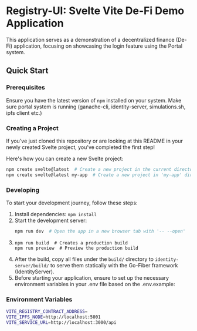 # Registry-UI: Svelte Vite De-Fi Demo Application

This application serves as a demonstration of a decentralized finance (De-Fi) application, focusing on showcasing the login feature using the Portal system.

## Quick Start

### Prerequisites
Ensure you have the latest version of `npm` installed on your system.
Make sure portal system is running (ganache-cli, identity-server, simulations.sh, ipfs client etc.)

### Creating a Project
If you've just cloned this repository or are looking at this README in your newly created Svelte project, you've completed the first step!

Here's how you can create a new Svelte project:

```bash
npm create svelte@latest  # Create a new project in the current directory
npm create svelte@latest my-app  # Create a new project in 'my-app' directory
```
### Developing
To start your development journey, follow these steps:
1. Install dependencies: `npm install`
2. Start the development server:
   ```bash
   npm run dev  # Open the app in a new browser tab with '-- --open'
   ```
3. ```
   npm run build  # Creates a production build
   npm run preview  # Preview the production build
    ```
4. After the build, copy all files under the `build/` directory to `identity-server/build/` to serve them statically with the Go-Fiber framework (IdentityServer).
5. Before starting your application, ensure to set up the necessary environment variables in your .env file based on the .env.example:
### Environment Variables
```bash
VITE_REGISTRY_CONTRACT_ADDRESS=
VITE_IPFS_NODE=http://localhost:5001
VITE_SERVICE_URL=http://localhost:3000/api
```




